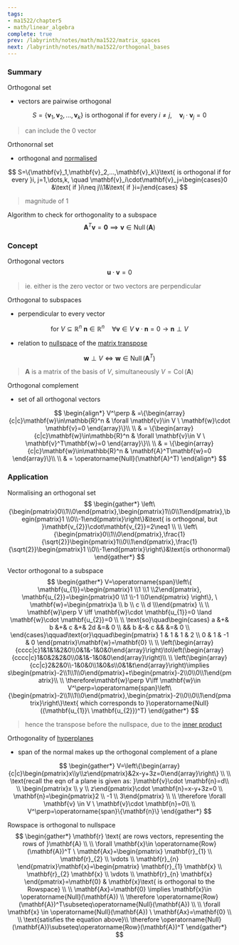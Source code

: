 ```yaml
---
tags:
- ma1522/chapter5
- math/linear_algebra
complete: true
prev: /labyrinth/notes/math/ma1522/matrix_spaces
next: /labyrinth/notes/math/ma1522/orthogonal_bases
---
```

   
### Summary
Orthogonal set
- vectors are pairwise orthogonal

$$
S=\{\mathbf{v}_1,\mathbf{v}_2,...,\mathbf{v}_k\}\text{ is orthogonal if for every }i\neq j, \quad \mathbf{v}_i\cdot\mathbf{v}_j=0
$$
> can include the 0 vector

Orthonornal set
- orthogonal and [normalised](/labyrinth/notes/math/ma1301/unit_vectors#^43f21a)

$$
S=\{\mathbf{v}_1,\mathbf{v}_2,...,\mathbf{v}_k\}\text{ is orthogonal if for every }i, j=1,\dots,k, \quad \mathbf{v}_i\cdot\mathbf{v}_j=\begin{cases}0 &\text{ if }i\neq j\\1&\text{ if }i=j\end{cases}
$$
> magnitude of 1

Algorithm to check for orthogonality to a subspace
$$
\mathbf{A}^T\mathbf{v}=\mathbf{0} \implies \mathbf{v}\in \operatorname{Null}(\mathbf{A})
$$
### Concept
Orthogonal vectors
$$
\mathbf{u}\cdot \mathbf{v}=0
$$
> ie. either is the zero vector or two vectors are perpendicular

Orthogonal to subspaces
- perpendicular to every vector

$$
\text{for }V\subseteq \mathbb{R}^n \ \mathbf{n}\in \mathbb{R}^n \quad \forall \mathbf{v}\in V\ \mathbf{v}\cdot \mathbf{n}=0\to\mathbf{n}\perp V
$$
- relation to [nullspace](/labyrinth/notes/math/ma1522/matrix_spaces#^b3921a) of the [matrix transpose](/labyrinth/notes/math/ma1522/matrix_transpose)

$$
\mathbf{w}\perp V \iff \mathbf{w}\in \operatorname{Null}(\mathbf{A}^T)
$$
> $\mathbf{A}$ is a matrix of the basis of $V$, simultaneously $V=\operatorname{Col}(\mathbf{A})$

Orthogonal complement
- set of all orthogonal vectors

$$
\begin{align*}
V^\perp & =\{\begin{array}{c|c}\mathbf{w}\in\mathbb{R}^n & \forall \mathbf{v}\in V \ \mathbf{w}\cdot \mathbf{v}=0 \end{array}\}\\
\\
& = \{\begin{array}{c|c}\mathbf{w}\in\mathbb{R}^n & \forall \mathbf{v}\in V \ \mathbf{v}^T\mathbf{w}=0 \end{array}\}\\
\\
& = \{\begin{array}{c|c}\mathbf{w}\in\mathbb{R}^n & \mathbf{A}^T\mathbf{w}=0 \end{array}\}\\
\\
& = \operatorname{Null}(\mathbf{A}^T)
\end{align*}
$$
### Application
Normalising an orthogonal set
$$
\begin{gather*}
\left\{\begin{pmatrix}0\\1\\0\end{pmatrix},\begin{pmatrix}1\\0\\1\end{pmatrix},\begin{pmatrix}1 \\0\\-1\end{pmatrix}\right\}&\text{ is orthogonal, but }\mathbf{v_{2}}\cdot\mathbf{v_{2}}=2\neq1 \\
\\
\left\{\begin{pmatrix}0\\1\\0\end{pmatrix},\frac{1}{\sqrt{2}}\begin{pmatrix}1\\0\\1\end{pmatrix},\frac{1}{\sqrt{2}}\begin{pmatrix}1 \\0\\-1\end{pmatrix}\right\}&\text{is orthonormal}
\end{gather*}
$$

Vector orthogonal to a subspace
$$
\begin{gather*}
V=\operatorname{span}\left\{ \mathbf{u_{1}}=\begin{pmatrix}1 \\1 \\1 \\2\end{pmatrix}, \mathbf{u_{2}}=\begin{pmatrix}0 \\1 \\-1 \\0\end{pmatrix} \right\}, \ \mathbf{w}=\begin{pmatrix}a \\ b \\ c \\ d \\\end{pmatrix} \\
\\
\mathbf{w}\perp V \iff \mathbf{w}\cdot \mathbf{u_{1}}=0 \land \mathbf{w}\cdot \mathbf{u_{2}}=0 \\
\\
\text{so}\quad\begin{cases}
a &+& b &+& c &+& 2d &=& 0 \\
&& b &-& c && &=& 0 \\
\end{cases}\qquad\text{or}\qquad\begin{pmatrix}
1 & 1 & 1 & 2 \\
0 & 1 & -1 & 0
\end{pmatrix}\mathbf{w}=\mathbf{0} \\
\\
\left(\begin{array}{cccc|c}1&1&1&2&0\\0&1&-1&0&0\end{array}\right)\to\left(\begin{array}{cccc|c}1&0&2&2&0\\0&1&-1&0&0\end{array}\right)\\
\\
\left(\begin{array}{cc|c}2&2&0\\-1&0&0\\1&0&s\\0&1&t\end{array}\right)\implies s\begin{pmatrix}-2\\1\\1\\0\end{pmatrix}+t\begin{pmatrix}-2\\0\\0\\1\end{pmatrix}\\
\\
\therefore\mathbf{w}\perp V\iff \mathbf{w}\in V^\perp=\operatorname{span}\left\{\begin{pmatrix}-2\\1\\1\\0\end{pmatrix},\begin{pmatrix}-2\\0\\0\\1\end{pmatrix}\right\}\text{ which corresponds to }\operatorname{Null}((\mathbf{u_{1}}\ \mathbf{u_{2}})^T)
\end{gather*}
$$
> hence the transpose before the nullspace, due to the [inner product](/labyrinth/notes/math/ma1522/vectors_in_Rⁿ)

Orthogonality of [hyperplanes](/labyrinth/notes/math/ma1301/planes_in_R³)
- span of the normal makes up the orthogonal complement of a plane

$$
\begin{gather*}
V=\left\{\begin{array}{c|c}\begin{pmatrix}x\\y\\z\end{pmatrix}&2x-y+3z=0\end{array}\right\} \\
\\
\text{recall the eqn of a plane is given as: }\mathbf{v}\cdot \mathbf{n}=d\\
\\
\begin{pmatrix}x \\ y \\ z\end{pmatrix}\cdot \mathbf{n}=x-y+3z=0 \\
\mathbf{n}=\begin{pmatrix}2 \\ -1 \\ 3\end{pmatrix} \\
\\
\therefore \forall \mathbf{v} \in V \ \mathbf{v}\cdot \mathbf{n}=0\\
\\
V^\perp=\operatorname{span}\{\mathbf{n}\}
\end{gather*}
$$

Rowspace is orthogonal to nullspace
$$
\begin{gather*}
\mathbf{r} \text{ are rows vectors, representing the rows of }\mathbf{A} \\
\\
\forall \mathbf{x}\in \operatorname{Row}(\mathbf{A})^T \ \mathbf{Ax}=\begin{pmatrix}
\mathbf{r}_{1} \\
\mathbf{r}_{2} \\
\vdots \\
\mathbf{r}_{n}
\end{pmatrix}\mathbf{x}=\begin{pmatrix}
\mathbf{r}_{1} \mathbf{x} \\
\mathbf{r}_{2} \mathbf{x} \\
\vdots \\
\mathbf{r}_{n} \mathbf{x}
\end{pmatrix}=\mathbf{0} & \mathbf{x}\text{ is orthogonal to the Rowspace} \\
\\
\mathbf{Ax}=\mathbf{0} \implies \mathbf{x}\in \operatorname{Null}(\mathbf{A}) \\
\therefore \operatorname{Row}(\mathbf{A})^T\subseteq\operatorname{Null}(\mathbf{A}) \\
\\
\forall \mathbf{x} \in \operatorname{Null}(\mathbf{A}) \ \mathbf{Ax}=\mathbf{0} \\
\\
\text{satisfies the equation above}\\
\therefore \operatorname{Null}(\mathbf{A})\subseteq\operatorname{Row}(\mathbf{A})^T 
\end{gather*}
$$